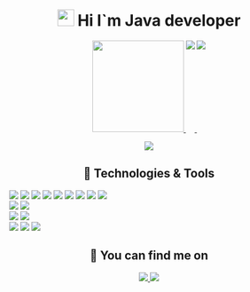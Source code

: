 
<p>
    <h1 align="center">
        <img src="https://raw.githubusercontent.com/MartinHeinz/MartinHeinz/master/wave.gif" width="30px">
        Hi I`m Java developer
    </h1>
</p>
<p  align="center">
   <a href="#">
       <img height=165 src="https://github-readme-stats.vercel.app/api?username=DaNaRim&theme=tokyonight&show_icons=true&count_private=true"/>
   </a>
   <a href="https://github.com/DaNaRim?tab=repositories">
       <img align=top src="https://github-readme-stats.vercel.app/api/top-langs/?username=DaNaRim&layout=compact&langs_count=6&theme=tokyonight"/>
   </a>
   <a href="https://wakatime.com/@DaNaRim">
       <img align=top src="https://github-readme-stats.vercel.app/api/wakatime?username=@DaNaRim&layout=compact&langs_count=6&theme=tokyonight&range=last_7_days&custom_title=Wakatime stats for last 7 days"/>
   </a>
</p>
<p  align="center">
     <img src="https://komarev.com/ghpvc/?username=DaNaRim&color=red"/>
</p>
<h2 align="center">
    &#128295;
    Technologies & Tools
</h2>

![](https://img.shields.io/badge/Code-Java-orange?logo=Java)
![](https://img.shields.io/badge/Tools-Git-green?logo=Git)
![](https://img.shields.io/badge/Tools-JDBC-green)
![](https://img.shields.io/badge/Tools-Hibernate-green?logo=Hibernate)
![](https://img.shields.io/badge/Tools-Apache%20Maven-green?logo=Apache%20Maven)
![](https://img.shields.io/badge/Tools-Spring-green?logo=Spring)
![](https://img.shields.io/badge/Tools-Spring%20Boot-green?logo=Spring%20Boot)
![](https://img.shields.io/badge/Tools-Spring%20Security-green?logo=Spring%20Security)
![](https://img.shields.io/badge/Tools-Thymeleaf-green?logo=Thymeleaf)
<br>
![](https://img.shields.io/badge/Code-SQL-orange)
![](https://img.shields.io/badge/Tools-PostgreSQL-green?logo=PostgreSQL)
<br>
![](https://img.shields.io/badge/Code-HTML5-orange?logo=HTML5)
![](https://img.shields.io/badge/Code-CSS3-orange?logo=CSS3)
<br>
![](https://img.shields.io/badge/Editor-IntelliJ%20IDEA-blueviolet?logo=IntelliJ%20IDEA)
![](https://img.shields.io/badge/Editor-WebStorm-blueviolet?logo=WebStorm)
![](https://img.shields.io/badge/Editor-Postman-blueviolet?logo=Postman)

<h2 align="center">
    &#128221;
    You can find me on
</h2>
<p align="center">
    <a href="https://www.linkedin.com/in/danarim/">
        <img src="https://img.shields.io/badge/LinkedIn-0077B5?style=for-the-badge&logo=linkedin&logoColor=white"/>
    </a>
    <a href="https://www.instagram.com/_danarim_/">
        <img src="https://img.shields.io/badge/Instagram-E4405F?style=for-the-badge&logo=instagram&logoColor=white"/>
    </a>
</p>
